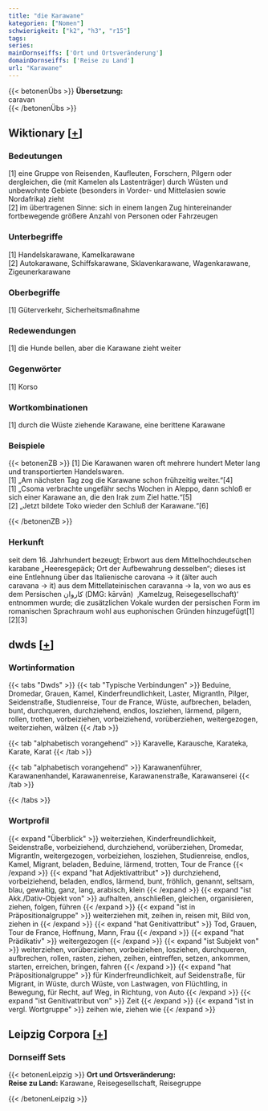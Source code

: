 ```yaml
---
title: "die Karawane"
kategorien: ["Nomen"]
schwierigkeit: ["k2", "h3", "r15"]
tags:
series:
mainDornseiffs: ['Ort und Ortsveränderung']
domainDornseiffs: ['Reise zu Land']
url: "Karawane"
---
```


{{< betonenÜbs >}}
**Übersetzung:**  
caravan  
{{< /betonenÜbs >}}

## Wiktionary [[+](https://de.wiktionary.org/wiki/Karawane)]

### Bedeutungen
[1] eine Gruppe von Reisenden, Kaufleuten, Forschern, Pilgern oder dergleichen, die (mit Kamelen als Lastenträger) durch Wüsten und unbewohnte Gebiete (besonders in Vorder- und Mittelasien sowie Nordafrika) zieht  
[2] im übertragenen Sinne: sich in einem langen Zug hintereinander fortbewegende größere Anzahl von Personen oder Fahrzeugen  

### Unterbegriffe
[1] Handelskarawane, Kamelkarawane  
[2] Autokarawane, Schiffskarawane, Sklavenkarawane, Wagenkarawane, Zigeunerkarawane  

### Oberbegriffe
[1] Güterverkehr, Sicherheitsmaßnahme  

### Redewendungen
[1] die Hunde bellen, aber die Karawane zieht weiter  

### Gegenwörter
[1] Korso  

### Wortkombinationen
[1] durch die Wüste ziehende Karawane, eine berittene Karawane  

### Beispiele
{{< betonenZB >}}
[1] Die Karawanen waren oft mehrere hundert Meter lang und transportierten Handelswaren.  
[1] „Am nächsten Tag zog die Karawane schon frühzeitig weiter.“[4]  
[1] „Csoma verbrachte ungefähr sechs Wochen in Aleppo, dann schloß er sich einer Karawane an, die den Irak zum Ziel hatte.“[5]  
[2] „Jetzt bildete Toko wieder den Schluß der Karawane.“[6]  

{{< /betonenZB >}}
### Herkunft
seit dem 16. Jahrhundert bezeugt; Erbwort aus dem Mittelhochdeutschen karabane „Heeresgepäck; Ort der Aufbewahrung desselben“; dieses ist eine Entlehnung über das Italienische carovana → it (älter auch caravana → it) aus dem Mittellateinischen caravanna → la, von wo aus es dem Persischen کاروان‎ (DMG: kārvān)  ‚Kamelzug, Reisegesellschaft)‘ entnommen wurde; die zusätzlichen Vokale wurden der persischen Form im romanischen Sprachraum wohl aus euphonischen Gründen hinzugefügt[1][2][3]  



## dwds [[+](https://www.dwds.de/wb/Karawane)]

### Wortinformation
{{< tabs "Dwds" >}}
{{< tab "Typische Verbindungen" >}}
Beduine, Dromedar, Grauen, Kamel, Kinderfreundlichkeit, Laster, MigrantIn, Pilger, Seidenstraße, Studienreise, Tour de France, Wüste, aufbrechen, beladen, bunt, durchqueren, durchziehend, endlos, losziehen, lärmend, pilgern, rollen, trotten, vorbeiziehen, vorbeiziehend, vorüberziehen, weitergezogen, weiterziehen, wälzen
{{< /tab >}}

{{< tab "alphabetisch vorangehend" >}}
Karavelle, Karausche, Karateka, Karate, Karat
{{< /tab >}}

{{< tab "alphabetisch vorangehend" >}}
Karawanenführer, Karawanenhandel, Karawanenreise, Karawanenstraße, Karawanserei
{{< /tab >}}

{{< /tabs >}}

### Wortprofil
{{< expand "Überblick" >}} weiterziehen, Kinderfreundlichkeit, Seidenstraße, vorbeiziehend, durchziehend, vorüberziehen, Dromedar, MigrantIn, weitergezogen, vorbeiziehen, losziehen, Studienreise, endlos, Kamel, Migrant, beladen, Beduine, lärmend, trotten, Tour de France {{< /expand >}}
{{< expand "hat Adjektivattribut" >}} durchziehend, vorbeiziehend, beladen, endlos, lärmend, bunt, fröhlich, genannt, seltsam, blau, gewaltig, ganz, lang, arabisch, klein {{< /expand >}}
{{< expand "ist Akk./Dativ-Objekt von" >}} aufhalten, anschließen, gleichen, organisieren, ziehen, folgen, führen {{< /expand >}}
{{< expand "ist in Präpositionalgruppe" >}} weiterziehen mit, zeihen in, reisen mit, Bild von, ziehen in {{< /expand >}}
{{< expand "hat Genitivattribut" >}} Tod, Grauen, Tour de France, Hoffnung, Mann, Frau {{< /expand >}}
{{< expand "hat Prädikativ" >}} weitergezogen {{< /expand >}}
{{< expand "ist Subjekt von" >}} weiterziehen, vorüberziehen, vorbeiziehen, losziehen, durchqueren, aufbrechen, rollen, rasten, ziehen, zeihen, eintreffen, setzen, ankommen, starten, erreichen, bringen, fahren {{< /expand >}}
{{< expand "hat Präpositionalgruppe" >}} für Kinderfreundlichkeit, auf Seidenstraße, für Migrant, in Wüste, durch Wüste, von Lastwagen, von Flüchtling, in Bewegung, für Recht, auf Weg, in Richtung, von Auto {{< /expand >}}
{{< expand "ist Genitivattribut von" >}} Zeit {{< /expand >}}
{{< expand "ist in vergl. Wortgruppe" >}} zeihen wie, ziehen wie {{< /expand >}}

## Leipzig Corpora [[+](https://corpora.uni-leipzig.de/en/res?word=Karawane&corpusId=deu_newscrawl-public_2018)]

### Dornseiff Sets
{{< betonenLeipzig >}}
**Ort und Ortsveränderung:**  
**Reise zu Land:** Karawane, Reisegesellschaft, Reisegruppe  

{{< /betonenLeipzig >}}
